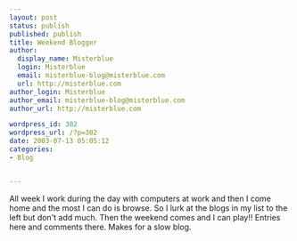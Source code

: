 ```yaml
---
layout: post
status: publish
published: publish
title: Weekend Blogger
author:
  display_name: Misterblue
  login: Misterblue
  email: misterblue-blog@misterblue.com
  url: http://misterblue.com
author_login: Misterblue
author_email: misterblue-blog@misterblue.com
author_url: http://misterblue.com

wordpress_id: 302
wordpress_url: /?p=302
date: 2003-07-13 05:05:12
categories:
- Blog


---
```

<p>
All week I work during the day with computers at work and then I come home and the most I can do is browse.
So I lurk at the blogs in my list to the left but don't add much.
Then the weekend comes and I can play!!
Entries here and comments there.
Makes for a slow blog.
</p>
